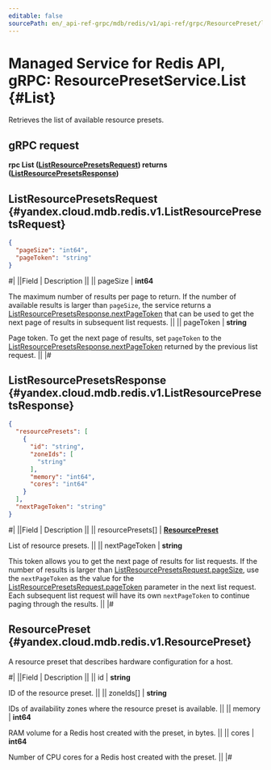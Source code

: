 ```yaml
---
editable: false
sourcePath: en/_api-ref-grpc/mdb/redis/v1/api-ref/grpc/ResourcePreset/list.md
---
```


# Managed Service for Redis API, gRPC: ResourcePresetService.List {#List}

Retrieves the list of available resource presets.

## gRPC request

**rpc List ([ListResourcePresetsRequest](#yandex.cloud.mdb.redis.v1.ListResourcePresetsRequest)) returns ([ListResourcePresetsResponse](#yandex.cloud.mdb.redis.v1.ListResourcePresetsResponse))**

## ListResourcePresetsRequest {#yandex.cloud.mdb.redis.v1.ListResourcePresetsRequest}

```json
{
  "pageSize": "int64",
  "pageToken": "string"
}
```

#|
||Field | Description ||
|| pageSize | **int64**

The maximum number of results per page to return. If the number of available
results is larger than `pageSize`, the service returns a [ListResourcePresetsResponse.nextPageToken](#yandex.cloud.mdb.redis.v1.ListResourcePresetsResponse)
that can be used to get the next page of results in subsequent list requests. ||
|| pageToken | **string**

Page token. To get the next page of results, set `pageToken` to the [ListResourcePresetsResponse.nextPageToken](#yandex.cloud.mdb.redis.v1.ListResourcePresetsResponse)
returned by the previous list request. ||
|#

## ListResourcePresetsResponse {#yandex.cloud.mdb.redis.v1.ListResourcePresetsResponse}

```json
{
  "resourcePresets": [
    {
      "id": "string",
      "zoneIds": [
        "string"
      ],
      "memory": "int64",
      "cores": "int64"
    }
  ],
  "nextPageToken": "string"
}
```

#|
||Field | Description ||
|| resourcePresets[] | **[ResourcePreset](#yandex.cloud.mdb.redis.v1.ResourcePreset)**

List of resource presets. ||
|| nextPageToken | **string**

This token allows you to get the next page of results for list requests. If the number of results
is larger than [ListResourcePresetsRequest.pageSize](#yandex.cloud.mdb.redis.v1.ListResourcePresetsRequest), use the `nextPageToken` as the value
for the [ListResourcePresetsRequest.pageToken](#yandex.cloud.mdb.redis.v1.ListResourcePresetsRequest) parameter in the next list request. Each subsequent
list request will have its own `nextPageToken` to continue paging through the results. ||
|#

## ResourcePreset {#yandex.cloud.mdb.redis.v1.ResourcePreset}

A resource preset that describes hardware configuration for a host.

#|
||Field | Description ||
|| id | **string**

ID of the resource preset. ||
|| zoneIds[] | **string**

IDs of availability zones where the resource preset is available. ||
|| memory | **int64**

RAM volume for a Redis host created with the preset, in bytes. ||
|| cores | **int64**

Number of CPU cores for a Redis host created with the preset. ||
|#
